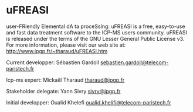 uFREASI
=======

user-FRiendly Elemental dA ta proceSsIng: uFREASI is a free, easy-to-use and fast data treatment software to the ICP-MS users community. uFREASI is released under the terms of the GNU Lesser General Public License v3. For more information, please visit our web site at: http://www.ipgp.fr/~tharaud/uFREASI.htm

Current developper: Sébastien Gardoll <sebastien.gardoll@telecom-paristech.fr>

Icp-ms expert: Mickaël Tharaud <tharaud@ipgp.fr>

Stakeholder delegate: Yann Sivry <sivry@ipgp.fr>

Initial developper: Oualid Khelefi <oualid.khelifi@telecom-paristech.fr>
